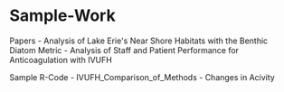 # Sample-Work

Papers - Analysis of Lake Erie's Near Shore Habitats with the Benthic Diatom Metric
       - Analysis of Staff and Patient Performance for Anticoagulation with IVUFH

Sample R-Code - IVUFH_Comparison_of_Methods
              - Changes in Acivity
